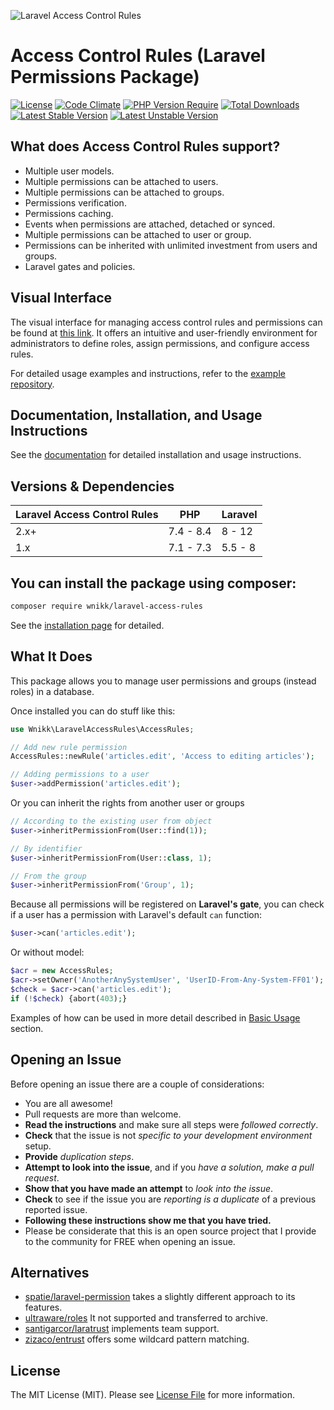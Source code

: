 
![Laravel Access Control Rules](https://raw.githubusercontent.com/wnikk/laravel-access-rules/main/docs/art/laravel-access-control-rules-logo.png)

# Access Control Rules (Laravel Permissions Package)

[![License](https://poser.pugx.org/wnikk/laravel-access-rules/license)](//packagist.org/packages/wnikk/laravel-access-rules)
[![Code Climate](https://codeclimate.com/github/wnikk/laravel-access-rules/badges/gpa.svg)](//codeclimate.com/github/wnikk/laravel-access-rules)
[![PHP Version Require](http://poser.pugx.org/wnikk/laravel-access-rules/require/php)](//packagist.org/packages/wnikk/laravel-access-rules)
[![Total Downloads](http://poser.pugx.org/wnikk/laravel-access-rules/downloads)](//packagist.org/packages/wnikk/laravel-access-rules)
[![Latest Stable Version](https://poser.pugx.org/wnikk/laravel-access-rules/v)](//packagist.org/packages/wnikk/laravel-access-rules)
[![Latest Unstable Version](http://poser.pugx.org/wnikk/laravel-access-rules/v/unstable)](//packagist.org/packages/wnikk/laravel-access-rules)

## What does Access Control Rules support?

- Multiple user models.
- Multiple permissions can be attached to users.
- Multiple permissions can be attached to groups.
- Permissions verification.
- Permissions caching.
- Events when permissions are attached, detached or synced.
- Multiple permissions can be attached to user or group.
- Permissions can be inherited with unlimited investment from users and groups.
- Laravel gates and policies.

## Visual Interface
The visual interface for managing access control rules and permissions can be found at [this link](https://github.com/wnikk/laravel-access-ui).
It offers an intuitive and user-friendly environment for administrators to define roles, assign permissions, and configure access rules.

For detailed usage examples and instructions, refer to the [example repository](https://github.com/wnikk/-laravel-access-example).

## Documentation, Installation, and Usage Instructions

See the [documentation](https://github.com/wnikk/laravel-access-rules/tree/master/docs) for detailed installation and usage instructions.

## Versions & Dependencies

| Laravel Access Control Rules | PHP       | Laravel |
|------------------------------|-----------|---------|
| 2.x+                         | 7.4 - 8.4 | 8 - 12  |
| 1.x                          | 7.1 - 7.3 | 5.5 - 8 |

## You can install the package using composer:

```bash
composer require wnikk/laravel-access-rules
```

See the [installation page](https://github.com/wnikk/laravel-access-rules/blob/main/docs/installation.md) for detailed.


## What It Does
This package allows you to manage user permissions and groups (instead roles) in a database.

Once installed you can do stuff like this:

```php
use Wnikk\LaravelAccessRules\AccessRules;

// Add new rule permission
AccessRules::newRule('articles.edit', 'Access to editing articles');
```
```php
// Adding permissions to a user
$user->addPermission('articles.edit');
```


Or you can inherit the rights from another user or groups

```php
// According to the existing user from object
$user->inheritPermissionFrom(User::find(1));

// By identifier
$user->inheritPermissionFrom(User::class, 1);

// From the group
$user->inheritPermissionFrom('Group', 1);
```


Because all permissions will be registered on **Laravel's gate**, you can check if a user has a permission with Laravel's default `can` function:

```php
$user->can('articles.edit'); 
```

Or without model:

```php
$acr = new AccessRules;
$acr->setOwner('AnotherAnySystemUser', 'UserID-From-Any-System-FF01');
$check = $acr->can('articles.edit');
if (!$check) {abort(403);}
```

Examples of how can be used in more detail described in [Basic Usage](https://github.com/wnikk/laravel-access-rules/blob/main/docs/basic-usage.md) section.

## Opening an Issue

Before opening an issue there are a couple of considerations:
* You are all awesome!
* Pull requests are more than welcome.
* **Read the instructions** and make sure all steps were *followed correctly*.
* **Check** that the issue is not *specific to your development environment* setup.
* **Provide** *duplication steps*.
* **Attempt to look into the issue**, and if you *have a solution, make a pull request*.
* **Show that you have made an attempt** to *look into the issue*.
* **Check** to see if the issue you are *reporting is a duplicate* of a previous reported issue.
* **Following these instructions show me that you have tried.**
* Please be considerate that this is an open source project that I provide to the community for FREE when opening an issue.

## Alternatives

- [spatie/laravel-permission](https://github.com/spatie/laravel-permission) takes a slightly different approach to its features.
- [ultraware/roles](https://github.com/ultraware/roles) It not supported and transferred to archive.
- [santigarcor/laratrust](https://github.com/santigarcor/laratrust) implements team support.
- [zizaco/entrust](https://github.com/zizaco/entrust) offers some wildcard pattern matching.

## License

The MIT License (MIT). Please see [License File](LICENSE.md) for more information.
